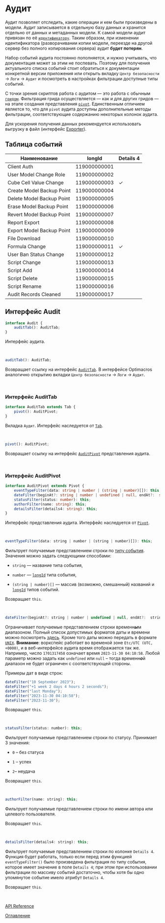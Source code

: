 # Аудит

Аудит позволяет отследить, какие операции и кем были произведены в модели. Аудит записывается в отдельную базу данных и хранится отдельно от данных и метаданных модели. К самой модели аудит привязан по её [`идентификатору`](./common.md#model-id). Таким образом, при изменении идентификатора (разворачивании копии модели, переезде на другой сервер без полного копирования сервера) аудит **будет потерян**.

Набор событий аудита постоянно пополняется, и нужно учитывать, что документация может за этим не поспевать. Поэтому для получения актуального списка событий стоит обратиться к документации конкретной версии приложения или открыть вкладку `Центр безопасности` -> `Логи` -> `Аудит` и посмотреть в настройках фильтрации доступные типы событий. 

С точки зрения скриптов работа с аудитом — это работа с обычным [`гридом`](./views.md#grid). Фильтрация грида осуществляется — как и для других гридов — на этапе создания представления [`pivot`](./views.md#pivot). Единственным отличием является то, что для `pivot` аудита доступны дополнительные методы фильтрации, соответствующие содержанию некоторых колонок аудита.

Для ускорения получения данных рекомендуется использовать выгрузку в файл (интерфейс [Exporter](./exportImport.md#exporter)).

## Таблица событий<a name="events-table"></a>

| Наименование  | longId | Details 4 |
|-------|--------|--------|
| Client Auth | 119000000001 | |
| User Model Change Role | 119000000002 | |
| Cube Cell Value Change | 119000000003 | ✓ |
| Create Model Backup Point | 119000000004 | |
| Delete Model Backup Point | 119000000005 | |
| Erase Model Backup Point | 119000000006 | |
| Revert Model Backup Point | 119000000007 | |
| Report Export | 119000000008 | |
| Export Model Backup Point | 119000000009 | |
| File Download | 119000000010 | |
| Formula Change | 119000000011 | ✓ |
| User Ban Status Change | 119000000012 | |
| Script Change | 119000000013 | |
| Script Add | 119000000014 | |
| Script Delete | 119000000015 | |
| Script Rename | 119000000016 | |
| Audit Records Cleaned | 119000000017 | |

## Интерфейс Audit<a name="audit"></a>
```ts
interface Audit {
	auditTab(): AuditTab;
}
```
Интерфейс аудита.

&nbsp;

```js
auditTab(): AuditTab;
```
Возвращает ссылку на интерфейс [`AuditTab`](#audit-tab). В интерфейсе Optimacros аналогично открытию вкладки `Центр безопасности` -> `Логи` -> `Аудит`.

&nbsp;

### Интерфейс AuditTab<a name="audit-tab"></a>
```ts
interface AuditTab extends Tab {
	pivot(): AuditPivot;
}
```
Вкладка `Аудит`. Интерфейс наследуется от [`Tab`](./views.md#tab).

&nbsp;

```js
pivot(): AuditPivot;
```
Возвращает ссылку на  интерфейс [`AuditPivot`](#audit-pivot) представления аудита.

&nbsp;

### Интерфейс AuditPivot<a name="audit-pivot"></a>
```ts
interface AuditPivot extends Pivot {
	eventTypeFilter(data: string | number | (string | number)[]): this;
	dateFilter(beginAt?: string | number | undefined | null, endAt?:  string | number | undefined | null): this;
	statusFilter(status: number): this;
	authorFilter(name: string): this;
	detailsFilter(details4: string): this;
}
```
Интерфейс представления аудита. Интерфейс наследуется от [`Pivot`](./views.md#pivot).

&nbsp;

```js
eventTypeFilter(data: string | number | (string | number)[]): this;
```
Фильтрует получаемые представлением строки по [типу события](#events-table). Значения можно задать следующими способами:

- `string` — название типа события,

- `number` — [`longId`](./views.md#long-id) типа события,

- `(string | number)[]` — массив (возможно, смешанный) названий и [`longId`](./views.md#long-id) типов событий.

Возвращает `this`.

&nbsp;

```js
dateFilter(beginAt?: string | number | undefined | null, endAt?:  string | number | undefined | null): this;
```
Ограничивает получаемые представлением строки временн***ы***м диапазоном. Полный список допустимых форматов даты и времени можно посмотреть [здесь](https://www.php.net/manual/ru/datetime.formats.php). Кроме того даты можно передать в формате [`UNIX`](https://ru.wikipedia.org/wiki/Unix-%D0%B2%D1%80%D0%B5%D0%BC%D1%8F). **Внимание**: воркспейс работает во временой зоне `Etc/UTC (UTC, +0000)`, и в веб-интерфейсе аудита время отображается так же. Например, число `1701317458` означает время `2023-11-30 04:10:58`. Любой параметр можно задать как `undefined` или `null` – тогда временн***о***й диапазон не будет ограничен с соответствующей стороны.

Примеры дат в виде строк:
```js
dateFilter("10 September 2023");
dateFilter("+1 week 2 days 4 hours 2 seconds");
dateFilter("last Monday");
dateFilter("2023-11-30 04:10:58");
dateFilter("2023-11-30");
```

Возвращает `this`.

&nbsp;

```js
statusFilter(status: number): this;
```
Фильтрует получаемые представлением строки по статусу. Принимает 3 значения:

- `0` – без статуса

- `1` – успех

- `2`– неудача

Возвращает `this`.

&nbsp;

```js
authorFilter(name: string): this;
```
Фильтрует получаемые представлением строки по имени автора или целевого пользователя.

Возвращает `this`.

&nbsp;

```js
detailsFilter(details4: string): this;
```
Фильтрует получаемые представлением строки по колонке `Details 4`. Функция будет работать, только если перед этим функцией `eventTypeFilter()` было произведена фильтрация по типу события, которое имеет значение в поле `Details 4`; при этом при использовании фильтрации по массиву событий достаточно, чтобы хотя бы одно упомянутое событие имело атрибут `Details 4`.

Возвращает `this`.

&nbsp;

[API Reference](./API.md)

[Оглавление](../README.md)
